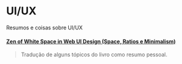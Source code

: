# UI/UX

Resumos e coisas sobre UI/UX


#### [Zen of White Space in Web UI Design (Space, Ratios e Minimalism)](https://github.com/ranielcsar/UI-UX/blob/master/UXPin_WhiteSpace.md)
> Tradução de alguns tópicos do livro como resumo pessoal. 
